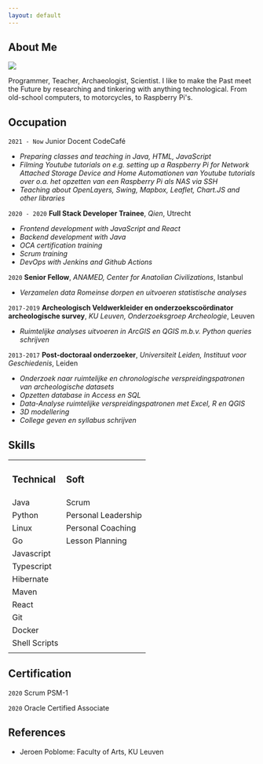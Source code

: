 ```yaml
---
layout: default
---
```


## About Me

<img class="profile-picture" src="profile.jpg">

Programmer, Teacher, Archaeologist, Scientist. I like to make the Past meet the Future by researching and tinkering with anything technological. From old-school computers, to motorcycles, to Raspberry Pi's.

## Occupation

`2021 - Now`
Junior Docent CodeCafé
- *Preparing classes and teaching in Java, HTML, JavaScript*
- *Filming Youtube tutorials on e.g. setting up a Raspberry Pi for Network Attached Storage Device and Home Automationen van Youtube tutorials over o.a. het opzetten van een Raspberry Pi als NAS via SSH*
- *Teaching about OpenLayers, Swing, Mapbox, Leaflet, Chart.JS and other libraries*


`2020 - 2020`
**Full Stack Developer Trainee**, *Qien*, Utrecht
- *Frontend development with JavaScript and React*
- *Backend development with Java*
- *OCA certification training*
- *Scrum training*
- *DevOps with Jenkins and Github Actions*


`2020`
**Senior Fellow**, *ANAMED, Center for Anatolian Civilizations*, Istanbul
- *Verzamelen data Romeinse dorpen en uitvoeren statistische analyses*

`2017-2019`
**Archeologisch Veldwerkleider en onderzoekscoördinator archeologische survey**, *KU Leuven, Onderzoeksgroep Archeologie*, Leuven
- *Ruimtelijke analyses uitvoeren in ArcGIS en QGIS m.b.v. Python queries schrijven*

`2013-2017`
**Post-doctoraal onderzoeker**, *Universiteit Leiden, Instituut voor Geschiedenis*, Leiden
- *Onderzoek naar ruimtelijke en chronologische verspreidingspatronen van archeologische datasets*
- *Opzetten database in Access en SQL*
- *Data-Analyse ruimtelijke verspreidingspatronen met Excel, R en QGIS*
- *3D modellering*
- *College geven en syllabus schrijven*

## Skills
<table>
 <tr>
  <td><h3>Technical</h3></td>
  <td><h3>Soft</h3></td>
 </tr>
 <tr>
    <td>Java</td>
    <td>Scrum</td>
 </tr>
  <tr>
    <td>Python</td>
    <td>Personal Leadership</td>
 </tr>
  <tr>
    <td>Linux</td>
    <td>Personal Coaching</td>
 </tr>
  <tr>
    <td>Go</td>
    <td>Lesson Planning</td>
 </tr>
  <tr>
    <td>Javascript</td>
    <td></td>
 </tr>
   <tr>
    <td>Typescript</td>
    <td></td>
 </tr>
 <tr>
    <td>Hibernate</td>
    <td></td>
 </tr>
 <tr>
    <td>Maven</td>
    <td></td>
 </tr>
 <tr>
    <td>React</td>
    <td></td>
 </tr>
 <tr>
    <td>Git</td>
    <td></td>
 </tr>
 <tr>
    <td>Docker</td>
    <td></td>
 </tr>
 <tr>
    <td>Shell Scripts</td>
    <td></td>
 </tr>
 <tr>
    <td></td>
    <td></td>
 </tr>
</table>

## Certification

`2020`
Scrum PSM-1

`2020`
Oracle Certified Associate


## References

* Jeroen Poblome: Faculty of Arts, KU Leuven
